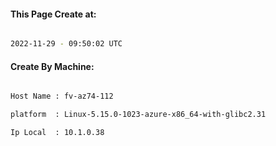 
   
#### This Page Create at:

```bash

2022-11-29 - 09:50:02 UTC

```

#### Create By Machine:

```bash

Host Name : fv-az74-112

platform  : Linux-5.15.0-1023-azure-x86_64-with-glibc2.31

Ip Local  : 10.1.0.38

```

